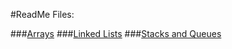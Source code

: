#ReadMe Files:

###[Arrays](readmes/ArraysReadme.md)
###[Linked Lists](readmes/LinkedListReadme.md)
###[Stacks and Queues](readmes/StacksAndQueuesReadme.md)